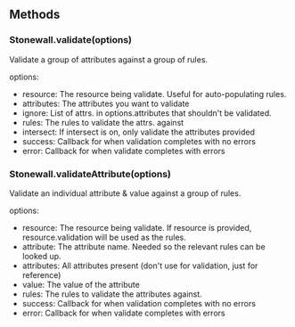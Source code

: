 ## Methods

### Stonewall.validate(options)
Validate a group of attributes against a group of rules.

options:
* resource: The resource being validate. Useful for auto-populating rules.
* attributes: The attributes you want to validate
* ignore: List of attrs. in options.attributes that shouldn't be validated.
* rules: The rules to validate the attrs. against
* intersect: If intersect is on, only validate the attributes provided
* success: Callback for when validation completes with no errors
* error: Callback for when validate completes with errors

### Stonewall.validateAttribute(options)
Validate an individual attribute & value against a group of rules.

options:
* resource: The resource being validate. If resource is provided, resource.validation will be used as the rules.
* attribute: The attribute name. Needed so the relevant rules can be looked up.
* attributes: All attributes present (don't use for validation, just for reference)
* value: The value of the attribute
* rules: The rules to validate the attributes against.
* success: Callback for when validation completes with no errors
* error: Callback for when validate completes with errors
